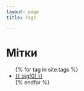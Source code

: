 ```yaml
---
layout: page
title: Tags

---
```


<div class="page-content wc-container">
	<div class="post">
		<h1><i class="fas fa-tags"></i> Мітки</h1>  
		<ul>
			{% for tag in site.tags %}
			<li><a href="{{ '/tag/' | append:tag[0] | relative_url }}">{{ tag[0] }}</a></li>
			{% endfor %}
		</ul>
	</div>
</div>

